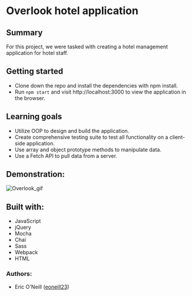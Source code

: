 # Overlook hotel application

## Summary
For this project, we were tasked with creating a hotel management application for hotel staff.

## Getting started
 * Clone down the repo and install the dependencies with npm install.
 * Run `npm start` and visit http://localhost:3000 to view the application in the browser.

## Learning goals
  * Utilize OOP to design and build the application.
  * Create comprehensive testing suite to test all functionality on a client-side application.
  * Use array and object prototype methods to manipulate data.
  * Use a Fetch API to pull data from a server.
  
## Demonstration:
![Overlook_gif](./src/images/overlook-gif.gif)

 ## Built with:
 * JavaScript
 * jQuery
 * Mocha
 * Chai
 * Sass
 * Webpack
 * HTML

### Authors:
* Eric O'Neill ([eoneill23](https://github.com/eoneill23))

